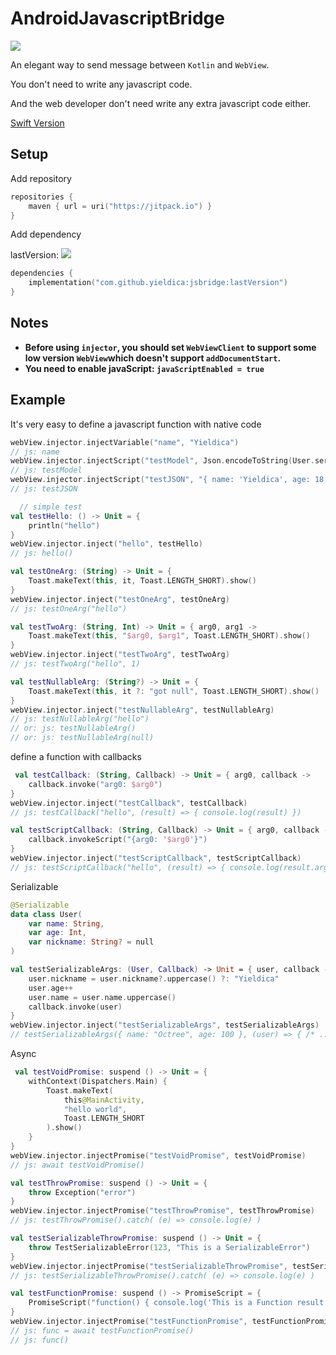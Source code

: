 # AndroidJavascriptBridge

[![](https://jitpack.io/v/yieldica/AndroidJavascrptBridge.svg)](https://jitpack.io/#yieldica/AndroidJavascrptBridge)

An elegant way to send message between `Kotlin` and `WebView`.

You don't need to write any javascript code.

And the web developer don't need write any extra javascript code either.

[Swift Version](https://github.com/octree/SwiftWKBridge)

## Setup

Add repository

```kotlin
repositories {
    maven { url = uri("https://jitpack.io") }
}
```

Add dependency

lastVersion: [![](https://jitpack.io/v/yieldica/AndroidJavascrptBridge.svg)](https://jitpack.io/#yieldica/AndroidJavascrptBridge)
```kotlin
dependencies {
    implementation("com.github.yieldica:jsbridge:lastVersion")
}
```

## Notes

* **Before using `injector`, you should set `WebViewClient` to support some low version `WebView`which
  doesn't support `addDocumentStart`.**
* **You need to enable javaScript: `javaScriptEnabled = true`**

## Example

It's very easy to define a javascript function with native code

```kotlin
webView.injector.injectVariable("name", "Yieldica")
// js: name
webView.injector.injectScript("testModel", Json.encodeToString(User.serializer(), User("Yieldica", 18, "Yieldica")))
// js: testModel
webView.injector.injectScript("testJSON", "{ name: 'Yieldica', age: 18, nickname: 'Yieldica' }")
// js: testJSON
```

```kotlin
  // simple test
val testHello: () -> Unit = {
    println("hello")
}
webView.injector.inject("hello", testHello)
// js: hello()

val testOneArg: (String) -> Unit = {
    Toast.makeText(this, it, Toast.LENGTH_SHORT).show()
}
webView.injector.inject("testOneArg", testOneArg)
// js: testOneArg("hello")

val testTwoArg: (String, Int) -> Unit = { arg0, arg1 ->
    Toast.makeText(this, "$arg0, $arg1", Toast.LENGTH_SHORT).show()
}
webView.injector.inject("testTwoArg", testTwoArg)
// js: testTwoArg("hello", 1)

val testNullableArg: (String?) -> Unit = {
    Toast.makeText(this, it ?: "got null", Toast.LENGTH_SHORT).show()
}
webView.injector.inject("testNullableArg", testNullableArg)
// js: testNullableArg("hello")
// or: js: testNullableArg()
// or: js: testNullableArg(null)
```

define a function with callbacks

```kotlin
 val testCallback: (String, Callback) -> Unit = { arg0, callback ->
    callback.invoke("arg0: $arg0")
}
webView.injector.inject("testCallback", testCallback)
// js: testCallback("hello", (result) => { console.log(result) })

val testScriptCallback: (String, Callback) -> Unit = { arg0, callback ->
    callback.invokeScript("{arg0: '$arg0'}")
}
webView.injector.inject("testScriptCallback", testScriptCallback)
// js: testScriptCallback("hello", (result) => { console.log(result.arg0) })
```

Serializable

```kotlin
@Serializable
data class User(
    var name: String,
    var age: Int,
    var nickname: String? = null
)

val testSerializableArgs: (User, Callback) -> Unit = { user, callback ->
    user.nickname = user.nickname?.uppercase() ?: "Yieldica"
    user.age++
    user.name = user.name.uppercase()
    callback.invoke(user)
}
webView.injector.inject("testSerializableArgs", testSerializableArgs)
// testSerializableArgs({ name: "Octree", age: 100 }, (user) => { /* ... */ })
```

Async

```kotlin
 val testVoidPromise: suspend () -> Unit = {
    withContext(Dispatchers.Main) {
        Toast.makeText(
            this@MainActivity,
            "hello world",
            Toast.LENGTH_SHORT
        ).show()
    }
}
webView.injector.injectPromise("testVoidPromise", testVoidPromise)
// js: await testVoidPromise()

val testThrowPromise: suspend () -> Unit = {
    throw Exception("error")
}
webView.injector.injectPromise("testThrowPromise", testThrowPromise)
// js: testThrowPromise().catch( (e) => console.log(e) )

val testSerializableThrowPromise: suspend () -> Unit = {
    throw TestSerializableError(123, "This is a SerializableError")
}
webView.injector.injectPromise("testSerializableThrowPromise", testSerializableThrowPromise)
// js: testSerializableThrowPromise().catch( (e) => console.log(e) )

val testFunctionPromise: suspend () -> PromiseScript = {
    PromiseScript("function() { console.log('This is a Function result'); }")
}
webView.injector.injectPromise("testFunctionPromise", testFunctionPromise)
// js: func = await testFunctionPromise()
// js: func()
```



